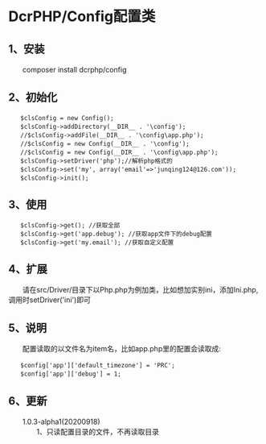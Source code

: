 # DcrPHP/Config配置类

## 1、安装
　　composer install dcrphp/config

## 2、初始化
```
　　$clsConfig = new Config();  
　　$clsConfig->addDirectory(__DIR__ . '\config');  
　　//$clsConfig->addFile(__DIR__ . '\config\app.php'); 
　　//$clsConfig = new Config(__DIR__ . '\config'); 
　　//$clsConfig = new Config(__DIR__ . '\config\app.php'); 
　　$clsConfig->setDriver('php');//解析php格式的  
　　$clsConfig->set('my', array('email'=>'junqing124@126.com'));
　　$clsConfig->init();
```  

## 3、使用
```
　　$clsConfig->get(); //获取全部   
　　$clsConfig->get('app.debug'); //获取app文件下的debug配置  
　　$clsConfig->get('my.email'); //获取自定义配置
```    

## 4、扩展
　　请在src/Driver/目录下以Php.php为例加类，比如想加实别ini，添加Ini.php,调用时setDriver('ini')即可

## 5、说明
　　配置读取的以文件名为item名，比如app.php里的配置会读取成:  
```
　　$config['app']['default_timezone'] = 'PRC';
　　$config['app']['debug'] = 1;
``` 

## 6、更新
　　1.0.3-alpha1(20200918)  
　　　　1、只读配置目录的文件，不再读取目录